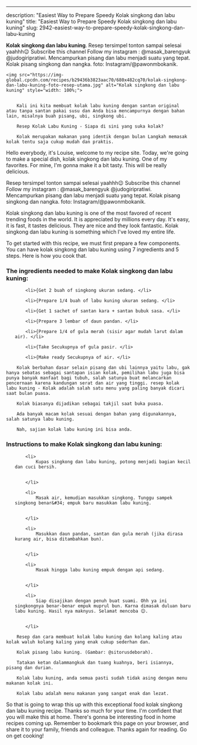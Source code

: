 ---
description: "Easiest Way to Prepare Speedy Kolak singkong dan labu kuning"
title: "Easiest Way to Prepare Speedy Kolak singkong dan labu kuning"
slug: 2942-easiest-way-to-prepare-speedy-kolak-singkong-dan-labu-kuning

<p>
	<strong>Kolak singkong dan labu kuning</strong>. 
	Resep tersimpel tonton sampai selesai yaahhh😉 Subscribe this channel Follow my instagram : @masak_barengyuk @judogiripratiwi. Mencampurkan pisang dan labu menjadi suatu yang tepat. Kolak pisang singkong dan nangka. foto: Instagram/@pawonmbokanik.
</p>
<p>
	
	<img src="https://img-global.cpcdn.com/recipes/b29436b3823aac70/680x482cq70/kolak-singkong-dan-labu-kuning-foto-resep-utama.jpg" alt="Kolak singkong dan labu kuning" style="width: 100%;">
	
	
		Kali ini kita membuat kolak labu kuning dengan santan original atau tanpa santan pakai susu dan Anda bisa mencampurnya dengan bahan lain, misalnya buah pisang, ubi, singkong ubi.
	
		Resep Kolak Labu Kuning - Siapa di sini yang suka kolak?
	
		Kolak merupakan makanan yang identik dengan bulan Langkah memasak kolak tentu saja cukup mudah dan praktis.
	
</p>
<p>
	Hello everybody, it's Louise, welcome to my recipe site. Today, we're going to make a special dish, kolak singkong dan labu kuning. One of my favorites. For mine, I'm gonna make it a bit tasty. This will be really delicious.
</p>
	
<p>
	Resep tersimpel tonton sampai selesai yaahhh😉 Subscribe this channel Follow my instagram : @masak_barengyuk @judogiripratiwi. Mencampurkan pisang dan labu menjadi suatu yang tepat. Kolak pisang singkong dan nangka. foto: Instagram/@pawonmbokanik.
</p>
<p>
	Kolak singkong dan labu kuning is one of the most favored of recent trending foods in the world. It is appreciated by millions every day. It's easy, it is fast, it tastes delicious. They are nice and they look fantastic. Kolak singkong dan labu kuning is something which I've loved my entire life.
</p>

<p>
To get started with this recipe, we must first prepare a few components. You can have kolak singkong dan labu kuning using 7 ingredients and 5 steps. Here is how you cook that.
</p>

<h3>The ingredients needed to make Kolak singkong dan labu kuning:</h3>

<ol>
	
		<li>{Get 2 buah of singkong ukuran sedang. </li>
	
		<li>{Prepare 1/4 buah of labu kuning ukuran sedang. </li>
	
		<li>{Get 1 sachet of santan kara + santan bubuk sasa. </li>
	
		<li>{Prepare 3 lembar of daun pandan. </li>
	
		<li>{Prepare 1/4 of gula merah (sisir agar mudah larut dalam air). </li>
	
		<li>{Take Secukupnya of gula pasir. </li>
	
		<li>{Make ready Secukupnya of air. </li>
	
</ol>
<p>
	
		Kolak berbahan dasar selain pisang dan ubi lainnya yaitu labu, gak hanya sebatas sebagai santapan isian kolak, pemilihan labu juga bisa punya banyak manfaat bagi tubuh, salah satunya buat melancarkan pencernaan karena kandungan serat dan air yang tinggi. resep kolak labu kuning - Kolak adalah salah satu menu yang paling banyak dicari saat bulan puasa.
	
		Kolak biasanya dijadikan sebagai takjil saat buka puasa.
	
		Ada banyak macam kolak sesuai dengan bahan yang digunakannya, salah satunya labu kuning.
	
		Nah, sajian kolak labu kuning ini bisa anda.
	
</p>

<h3>Instructions to make Kolak singkong dan labu kuning:</h3>

<ol>
	
		<li>
			Kupas singkong dan labu kuning, potong menjadi bagian kecil dan cuci bersih.
			
			
		</li>
	
		<li>
			Masak air, kemudian masukkan singkong. Tunggu sampek singkong benar&#34; empuk baru masukkan labu kuning.
			
			
		</li>
	
		<li>
			Masukkan daun pandan, santan dan gula merah (jika dirasa kurang air, bisa ditambahkan bun).
			
			
		</li>
	
		<li>
			Masak hingga labu kuning empuk dengan api sedang.
			
			
		</li>
	
		<li>
			Siap disajikan dengan penuh buat suami. Ohh ya ini singkongnya benar-benar empuk muprul bun. Karna dimasak duluan baru labu kuning. Hasil nya maknyus. Selamat mencoba 😊.
			
			
		</li>
	
</ol>

<p>
	
		Resep dan cara membuat kolak labu kuning dan kolang kaling atau kolak waluh kolang kaling yang enak cukup sederhan dan.
	
		Kolak pisang labu kuning. (Gambar: @sitorusdeborah).
	
		Tatakan ketan dalammangkuk dan tuang kuahnya, beri isiannya, pisang dan durian.
	
		Kolak labu kuning, anda semua pasti sudah tidak asing dengan menu makanan kolak ini.
	
		Kolak labu adalah menu makanan yang sangat enak dan lezat.
	
</p>

<p>
	So that is going to wrap this up with this exceptional food kolak singkong dan labu kuning recipe. Thanks so much for your time. I'm confident that you will make this at home. There's gonna be interesting food in home recipes coming up. Remember to bookmark this page on your browser, and share it to your family, friends and colleague. Thanks again for reading. Go on get cooking!
</p>
